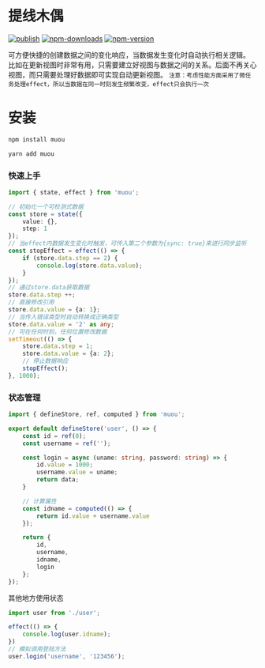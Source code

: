 # 提线木偶

[![publish](https://github.com/hxg2050/muou/actions/workflows/publish.yml/badge.svg)](https://github.com/hxg2050/muou/actions/workflows/publish.yml)
[![npm-downloads](https://img.shields.io/npm/dm/muou.svg)](https://www.npmjs.com/package/muou)
[![npm-version](https://img.shields.io/npm/v/muou.svg)](https://www.npmjs.com/package/muou)  

可方便快捷的创建数据之间的变化响应，当数据发生变化时自动执行相关逻辑。
比如在更新视图时非常有用，只需要建立好视图与数据之间的关系。后面不再关心视图，而只需要处理好数据即可实现自动更新视图。
`注意：考虑性能方面采用了微任务处理effect，所以当数据在同一时刻发生频繁改变，effect只会执行一次`
# 安装

```sh
npm install muou
```

```sh
yarn add muou
```

### 快速上手

```ts
import { state, effect } from 'muou';

// 初始化一个可检测式数据
const store = state({
    value: {},
    step: 1
});
// 当effect内数据发生变化时触发，可传入第二个参数为{sync: true}来进行同步监听
const stopEffect = effect(() => {
    if (store.data.step == 2) {
        console.log(store.data.value);
    }
});
// 通过store.data获取数据
store.data.step ++;
// 直接修改引用
store.data.value = {a: 1};
// 当传入错误类型时自动转换成正确类型
store.data.value = '2' as any;
// 可在任何时刻，任何位置修改数据
setTimeout(() => {
    store.data.step = 1;
    store.data.value = {a: 2};
    // 停止数据响应
    stopEffect();
}, 1000);
```

### 状态管理
```ts
import { defineStore, ref, computed } from 'muou';

export default defineStore('user', () => {
    const id = ref(0);
    const username = ref('');

    const login = async (uname: string, password: string) => {
        id.value = 1000;
        username.value = uname;
        return data;
    }

    // 计算属性
    const idname = computed(() => {
        return id.value + username.value
    });

    return {
        id,
        username,
        idname,
        login
    };
});
```
其他地方使用状态
```ts
import user from './user';

effect(() => {
    console.log(user.idname);
})
// 模拟调用登陆方法
user.login('username', '123456');
```